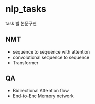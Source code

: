 ﻿# nlp_tasks

task 별 논문구현

## NMT 
- sequence to sequence with attention
- convolutional sequence to sequence
- Transformer 


## QA
- Bidirectional Attention flow
- End-to-Enc Memory network
